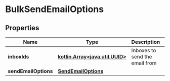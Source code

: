 
# BulkSendEmailOptions

## Properties
Name | Type | Description | Notes
------------ | ------------- | ------------- | -------------
**inboxIds** | [**kotlin.Array&lt;java.util.UUID&gt;**](java.util.UUID.md) | Inboxes to send the email from |  [optional]
**sendEmailOptions** | [**SendEmailOptions**](SendEmailOptions.md) |  |  [optional]



